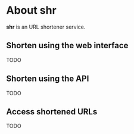 # About __shr__

__shr__ is an URL shortener service.

## Shorten using the web interface

TODO

## Shorten using the API

TODO

## Access shortened URLs

TODO